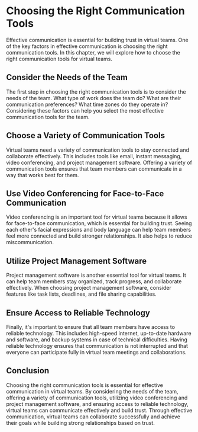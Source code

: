 # Choosing the Right Communication Tools

Effective communication is essential for building trust in virtual teams. One of the key factors in effective communication is choosing the right communication tools. In this chapter, we will explore how to choose the right communication tools for virtual teams.

Consider the Needs of the Team
------------------------------

The first step in choosing the right communication tools is to consider the needs of the team. What type of work does the team do? What are their communication preferences? What time zones do they operate in? Considering these factors can help you select the most effective communication tools for the team.

Choose a Variety of Communication Tools
---------------------------------------

Virtual teams need a variety of communication tools to stay connected and collaborate effectively. This includes tools like email, instant messaging, video conferencing, and project management software. Offering a variety of communication tools ensures that team members can communicate in a way that works best for them.

Use Video Conferencing for Face-to-Face Communication
-----------------------------------------------------

Video conferencing is an important tool for virtual teams because it allows for face-to-face communication, which is essential for building trust. Seeing each other's facial expressions and body language can help team members feel more connected and build stronger relationships. It also helps to reduce miscommunication.

Utilize Project Management Software
-----------------------------------

Project management software is another essential tool for virtual teams. It can help team members stay organized, track progress, and collaborate effectively. When choosing project management software, consider features like task lists, deadlines, and file sharing capabilities.

Ensure Access to Reliable Technology
------------------------------------

Finally, it's important to ensure that all team members have access to reliable technology. This includes high-speed internet, up-to-date hardware and software, and backup systems in case of technical difficulties. Having reliable technology ensures that communication is not interrupted and that everyone can participate fully in virtual team meetings and collaborations.

Conclusion
----------

Choosing the right communication tools is essential for effective communication in virtual teams. By considering the needs of the team, offering a variety of communication tools, utilizing video conferencing and project management software, and ensuring access to reliable technology, virtual teams can communicate effectively and build trust. Through effective communication, virtual teams can collaborate successfully and achieve their goals while building strong relationships based on trust.
